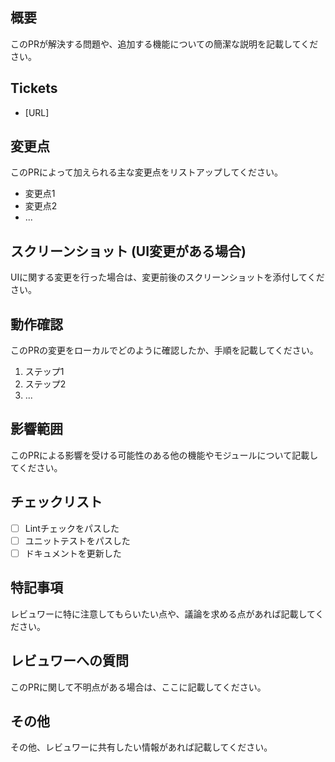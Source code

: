 ## 概要
このPRが解決する問題や、追加する機能についての簡潔な説明を記載してください。

## Tickets
- [URL]

## 変更点
このPRによって加えられる主な変更点をリストアップしてください。
- 変更点1
- 変更点2
- ...

## スクリーンショット (UI変更がある場合)
UIに関する変更を行った場合は、変更前後のスクリーンショットを添付してください。

## 動作確認
このPRの変更をローカルでどのように確認したか、手順を記載してください。
1. ステップ1
2. ステップ2
3. ...

## 影響範囲
このPRによる影響を受ける可能性のある他の機能やモジュールについて記載してください。

## チェックリスト
- [ ] Lintチェックをパスした
- [ ] ユニットテストをパスした
- [ ] ドキュメントを更新した

## 特記事項
レビュワーに特に注意してもらいたい点や、議論を求める点があれば記載してください。

## レビュワーへの質問
このPRに関して不明点がある場合は、ここに記載してください。

## その他
その他、レビュワーに共有したい情報があれば記載してください。